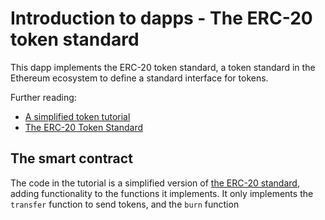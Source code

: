 # Introduction to dapps - The ERC-20 token standard

This dapp implements the ERC-20 token standard, a token standard in the Ethereum ecosystem to define a standard interface for tokens.

Further reading:

-   [A simplified token tutorial](#)
-   [The ERC-20 Token Standard](https://kauri.io/article/d3e24cbf13fd4af9892773552555c480/v1/erc-20-token-standard)

## The smart contract

The code in the tutorial is a simplified version of [the ERC-20 standard](https://eips.ethereum.org/EIPS/eip-20), adding functionality to the functions it implements. It only implements the `transfer` function to send tokens, and the `burn` function

<!-- TODO: Burn is not part of the standard, need to fix. -->
